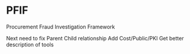 # PFIF
Procurement Fraud Investigation Framework


Next need to fix Parent Child relationship
Add Cost/Public/PKI
Get better description of tools
